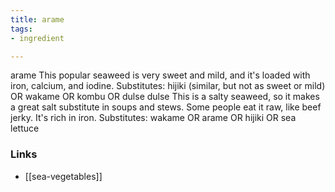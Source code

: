 ```yaml
---
title: arame
tags:
- ingredient

---
```

arame This popular seaweed is very sweet and mild, and it's loaded with iron, calcium, and iodine. Substitutes: hijiki (similar, but not as sweet or mild) OR wakame OR kombu OR dulse dulse This is a salty seaweed, so it makes a great salt substitute in soups and stews. Some people eat it raw, like beef jerky. It's rich in iron. Substitutes: wakame OR arame OR hijiki OR sea lettuce

### Links

* [[sea-vegetables]]
